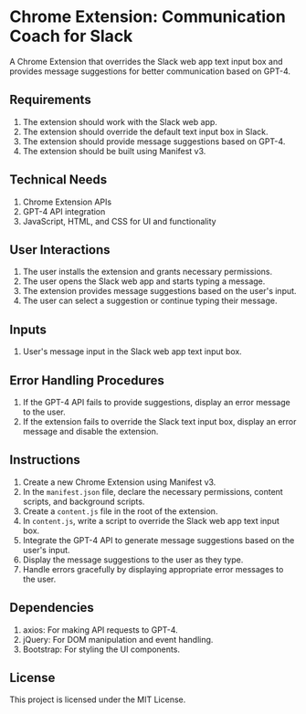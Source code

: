 # Chrome Extension: Communication Coach for Slack

A Chrome Extension that overrides the Slack web app text input box and provides message suggestions for better communication based on GPT-4.

## Requirements

1. The extension should work with the Slack web app.
2. The extension should override the default text input box in Slack.
3. The extension should provide message suggestions based on GPT-4.
4. The extension should be built using Manifest v3.

## Technical Needs

1. Chrome Extension APIs
2. GPT-4 API integration
3. JavaScript, HTML, and CSS for UI and functionality

## User Interactions

1. The user installs the extension and grants necessary permissions.
2. The user opens the Slack web app and starts typing a message.
3. The extension provides message suggestions based on the user's input.
4. The user can select a suggestion or continue typing their message.

## Inputs

1. User's message input in the Slack web app text input box.

## Error Handling Procedures

1. If the GPT-4 API fails to provide suggestions, display an error message to the user.
2. If the extension fails to override the Slack text input box, display an error message and disable the extension.

## Instructions

1. Create a new Chrome Extension using Manifest v3.
2. In the `manifest.json` file, declare the necessary permissions, content scripts, and background scripts.
3. Create a `content.js` file in the root of the extension.
4. In `content.js`, write a script to override the Slack web app text input box.
5. Integrate the GPT-4 API to generate message suggestions based on the user's input.
6. Display the message suggestions to the user as they type.
7. Handle errors gracefully by displaying appropriate error messages to the user.

## Dependencies

1. axios: For making API requests to GPT-4.
2. jQuery: For DOM manipulation and event handling.
3. Bootstrap: For styling the UI components.

## License

This project is licensed under the MIT License.